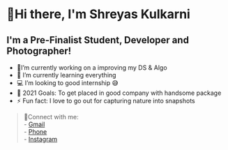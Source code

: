 
# 🙋Hi there, I'm Shreyas Kulkarni
## I'm a Pre-Finalist Student, Developer and Photographer!
* 🔭I’m currently working on a improving my DS & Algo
* 🌱 I’m currently learning everything 
* 💻 I’m looking to good internship 😅
* 🎯 2021 Goals: To get placed in good company with handsome package
* ⚡ Fun fact: I love to go out for capturing nature into snapshots
>👥Connect with me:    
      - [Gmail ](sskulkarni899@gmail.com)  
      - [Phone ](+919921541083)    
      - [Instagram ](https://instagram.com/___shadow_photography___?utm_medium=copy_link)






<!--
**ShreyasKulkarni899/ShreyasKulkarni899** is a ✨ _special_ ✨ repository because its `README.md` (this file) appears on your GitHub profile.

Here are some ideas to get you started:

- 🔭 I’m currently working on ...
- 🌱 I’m currently learning ...
- 👯 I’m looking to collaborate on ...
- 🤔 I’m looking for help with ...
- 💬 Ask me about ...
- 📫 How to reach me: ...
- 😄 Pronouns: ...
- ⚡ Fun fact: ...
-->
